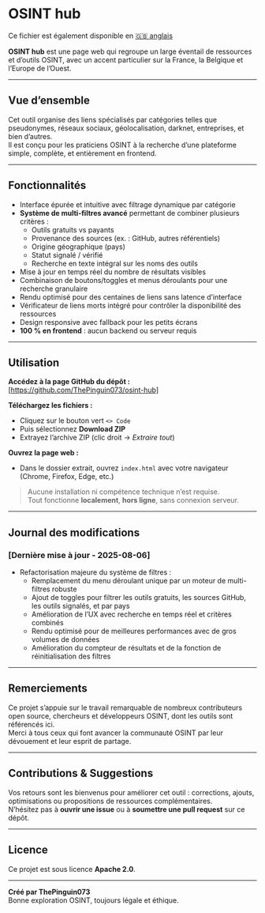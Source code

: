# OSINT hub

Ce fichier est également disponible en [🇬🇧 anglais](./README.md)


**OSINT hub** est une page web qui regroupe un large éventail de ressources et d’outils OSINT, avec un accent particulier sur la France, la Belgique et l’Europe de l’Ouest.

---

## Vue d’ensemble

Cet outil organise des liens spécialisés par catégories telles que pseudonymes, réseaux sociaux, géolocalisation, darknet, entreprises, et bien d’autres.  
Il est conçu pour les praticiens OSINT à la recherche d’une plateforme simple, complète, et entièrement en frontend.

---

## Fonctionnalités

- Interface épurée et intuitive avec filtrage dynamique par catégorie  
- **Système de multi-filtres avancé** permettant de combiner plusieurs critères :  
  - Outils gratuits vs payants  
  - Provenance des sources (ex. : GitHub, autres référentiels)  
  - Origine géographique (pays)  
  - Statut signalé / vérifié  
  - Recherche en texte intégral sur les noms des outils  
- Mise à jour en temps réel du nombre de résultats visibles  
- Combinaison de boutons/toggles et menus déroulants pour une recherche granulaire  
- Rendu optimisé pour des centaines de liens sans latence d’interface  
- Vérificateur de liens morts intégré pour contrôler la disponibilité des ressources  
- Design responsive avec fallback pour les petits écrans  
- **100 % en frontend** : aucun backend ou serveur requis  

---

## Utilisation

**Accédez à la page GitHub du dépôt :**  
[https://github.com/ThePinguin073/osint-hub]

**Téléchargez les fichiers :**  
- Cliquez sur le bouton vert `<> Code`  
- Puis sélectionnez **Download ZIP**  
- Extrayez l’archive ZIP (clic droit → *Extraire tout*)

**Ouvrez la page web :**  
- Dans le dossier extrait, ouvrez `index.html` avec votre navigateur (Chrome, Firefox, Edge, etc.)

> Aucune installation ni compétence technique n’est requise.  
> Tout fonctionne **localement**, **hors ligne**, sans connexion serveur.

---

## Journal des modifications

### [Dernière mise à jour - 2025-08-06]
- Refactorisation majeure du système de filtres :  
  - Remplacement du menu déroulant unique par un moteur de multi-filtres robuste  
  - Ajout de toggles pour filtrer les outils gratuits, les sources GitHub, les outils signalés, et par pays  
  - Amélioration de l’UX avec recherche en temps réel et critères combinés  
  - Rendu optimisé pour de meilleures performances avec de gros volumes de données  
  - Amélioration du compteur de résultats et de la fonction de réinitialisation des filtres  

---

## Remerciements

Ce projet s’appuie sur le travail remarquable de nombreux contributeurs open source, chercheurs et développeurs OSINT, dont les outils sont référencés ici.  
Merci à tous ceux qui font avancer la communauté OSINT par leur dévouement et leur esprit de partage.

---

## Contributions & Suggestions

Vos retours sont les bienvenus pour améliorer cet outil : corrections, ajouts, optimisations ou propositions de ressources complémentaires.  
N’hésitez pas à **ouvrir une issue** ou à **soumettre une pull request** sur ce dépôt.

---

## Licence

Ce projet est sous licence **Apache 2.0**.

---

**Créé par ThePinguin073**  
Bonne exploration OSINT, toujours légale et éthique.
